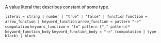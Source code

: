 A value literal that describes constant of some type.

`literal = string | number | "true" | "false" | function`
`function = arrow_function | keyword_function`
`arrow_function = pattern "->" computation`
`keyword_function = "fn" pattern ("," pattern)* keyword_function_body`
`keyword_function_body = "->" (computation | type block) | block`